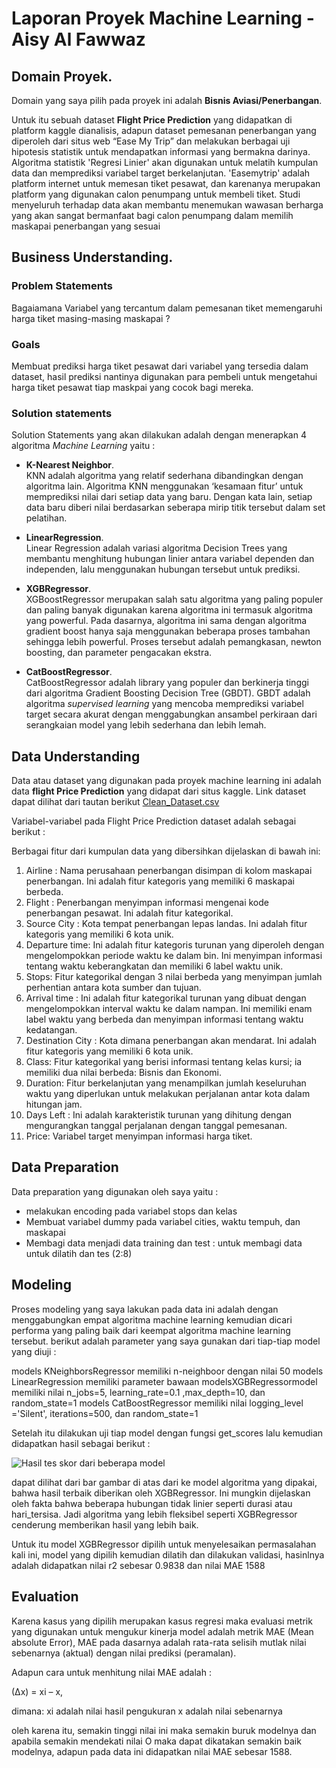 # Laporan Proyek Machine Learning - Aisy Al Fawwaz

## Domain Proyek.

Domain yang saya pilih pada proyek ini adalah **Bisnis Aviasi/Penerbangan**.

Untuk itu sebuah dataset **Flight Price Prediction** yang didapatkan di platform kaggle dianalisis, adapun dataset pemesanan penerbangan yang diperoleh dari situs web “Ease My Trip” dan melakukan berbagai uji hipotesis statistik untuk mendapatkan informasi yang bermakna darinya. Algoritma statistik 'Regresi Linier' akan digunakan untuk melatih kumpulan data dan memprediksi variabel target berkelanjutan. 'Easemytrip' adalah platform internet untuk memesan tiket pesawat, dan karenanya merupakan platform yang digunakan calon penumpang untuk membeli tiket. Studi menyeluruh terhadap data akan membantu menemukan wawasan berharga yang akan sangat bermanfaat bagi calon penumpang dalam memilih maskapai penerbangan yang sesuai

## Business Understanding.

### Problem Statements

Bagaiamana  Variabel yang tercantum dalam pemesanan tiket memengaruhi harga tiket masing-masing maskapai ?

### Goals
Membuat prediksi harga tiket pesawat dari variabel yang tersedia dalam dataset, hasil prediksi nantinya digunakan para pembeli untuk mengetahui harga tiket pesawat tiap maskpai yang cocok bagi mereka.

### Solution statements
Solution Statements yang akan dilakukan adalah dengan menerapkan 4 algoritma *Machine Learning* yaitu :

- **K-Nearest Neighbor**.<br>
  KNN adalah algoritma yang relatif sederhana dibandingkan dengan algoritma lain. Algoritma KNN menggunakan ‘kesamaan fitur’ untuk memprediksi nilai dari setiap data yang baru. Dengan kata lain, setiap data baru diberi nilai berdasarkan seberapa mirip titik tersebut dalam set pelatihan.

- **LinearRegression**.<br>
   Linear Regression adalah variasi algoritma  Decision Trees yang membantu menghitung hubungan linier antara variabel dependen dan independen, lalu menggunakan hubungan tersebut untuk prediksi. 

- **XGBRegressor**.<br>
 XGBoostRegressor merupakan salah satu algoritma yang paling populer dan paling banyak digunakan karena algoritma ini termasuk algoritma yang powerful. Pada dasarnya, algoritma ini sama dengan algoritma gradient boost hanya saja menggunakan beberapa proses tambahan sehingga lebih powerful. Proses tersebut adalah pemangkasan, newton boosting, dan parameter pengacakan ekstra.

- **CatBoostRegressor**.<br>
  CatBoostRegressor adalah library yang populer dan berkinerja tinggi dari algoritma Gradient Boosting Decision Tree (GBDT). GBDT adalah algoritma *supervised learning* yang mencoba memprediksi variabel target secara akurat dengan menggabungkan ansambel perkiraan dari serangkaian model yang lebih sederhana dan lebih lemah.

## Data Understanding

Data atau dataset yang digunakan pada proyek machine learning ini adalah data **flight Price Prediction** yang didapat dari situs kaggle. Link dataset dapat dilihat dari tautan berikut [Clean_Dataset.csv](https://www.kaggle.com/datasets/shubhambathwal/flight-price-prediction)

Variabel-variabel pada Flight Price Prediction dataset adalah sebagai berikut :

Berbagai fitur dari kumpulan data yang dibersihkan dijelaskan di bawah ini:
1. Airline : Nama perusahaan penerbangan disimpan di kolom maskapai penerbangan. Ini adalah fitur kategoris yang memiliki 6 maskapai berbeda.
2. Flight : Penerbangan menyimpan informasi mengenai kode penerbangan pesawat. Ini adalah fitur kategorikal.
3. Source City : Kota tempat penerbangan lepas landas. Ini adalah fitur kategoris yang memiliki 6 kota unik.
4. Departure time: Ini adalah fitur kategoris turunan yang diperoleh dengan mengelompokkan periode waktu ke dalam bin. Ini menyimpan informasi tentang waktu keberangkatan dan memiliki 6 label waktu unik.
5. Stops: Fitur kategorikal dengan 3 nilai berbeda yang menyimpan jumlah perhentian antara kota sumber dan tujuan.
6. Arrival time : Ini adalah fitur kategorikal turunan yang dibuat dengan mengelompokkan interval waktu ke dalam nampan. Ini memiliki enam label waktu yang berbeda dan menyimpan informasi tentang waktu kedatangan.
7. Destination City : Kota dimana penerbangan akan mendarat. Ini adalah fitur kategoris yang memiliki 6 kota unik.
8. Class: Fitur kategorikal yang berisi informasi tentang kelas kursi; ia memiliki dua nilai berbeda: Bisnis dan Ekonomi.
9. Duration: Fitur berkelanjutan yang menampilkan jumlah keseluruhan waktu yang diperlukan untuk melakukan perjalanan antar kota dalam hitungan jam.
10. Days Left : Ini adalah karakteristik turunan yang dihitung dengan mengurangkan tanggal perjalanan dengan tanggal pemesanan.
11. Price: Variabel target menyimpan informasi harga tiket.

## Data Preparation

Data preparation yang digunakan oleh saya yaitu :
- melakukan encoding pada variabel stops dan kelas
- Membuat variabel dummy pada variabel cities, waktu tempuh, dan maskapai
- Membagi data menjadi data training dan test : untuk membagi data untuk dilatih dan tes (2:8)


## Modeling

Proses modeling yang saya lakukan pada data ini adalah dengan menggabungkan empat algoritma machine learning kemudian dicari performa yang paling baik dari keempat algoritma machine learning tersebut. berikut adalah parameter yang saya gunakan dari tiap-tiap model yang diuji :

models KNeighborsRegressor memiliki n-neighboor dengan nilai 50
models LinearRegression memiliki parameter bawaan
modelsXGBRegressormodel memiliki nilai n_jobs=5, learning_rate=0.1 ,max_depth=10, dan random_state=1
models CatBoostRegressor memiliki nilai logging_level ='Silent', iterations=500, dan random_state=1

Setelah itu dilakukan uji tiap model dengan fungsi get_scores lalu kemudian didapatkan hasil sebagai berikut :

![Hasil tes skor dari beberapa model](https://github.com/aisyalfawwaz/Machinelearningterapan/blob/main/regressor.png?raw=truer)

dapat dilihat dari bar gambar di atas dari ke model algoritma yang dipakai, bahwa  hasil terbaik diberikan oleh XGBRegressor. Ini mungkin dijelaskan oleh fakta bahwa beberapa hubungan tidak linier seperti durasi atau hari_tersisa. Jadi algoritma yang lebih fleksibel seperti XGBRegressor cenderung memberikan hasil yang lebih baik.

Untuk itu model XGBRegressor dipilih untuk menyelesaikan permasalahan kali ini, model yang dipilih kemudian dilatih dan dilakukan validasi, hasinlnya adalah didapatkan nilai r2 sebesar 0.9838 dan nilai MAE 1588



## Evaluation

Karena kasus yang dipilih merupakan kasus regresi maka evaluasi metrik yang digunakan untuk mengukur kinerja model adalah metrik MAE (Mean absolute  Error), MAE pada dasarnya  adalah rata-rata selisih mutlak nilai sebenarnya (aktual) dengan nilai prediksi (peramalan).

Adapun cara untuk menhitung nilai MAE adalah :

(Δx) = xi – x,

dimana:
xi adalah nilai hasil pengukuran
x adalah nilai sebenarnya

oleh karena itu, semakin tinggi nilai ini maka semakin buruk modelnya dan apabila semakin mendekati nilai O maka dapat dikatakan semakin baik modelnya, adapun pada data ini didapatkan nilai MAE sebesar 1588.

